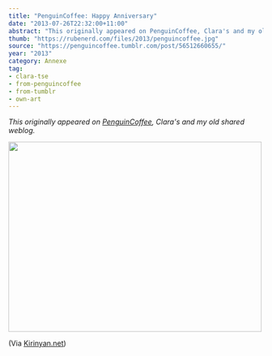 ```yaml
---
title: "PenguinCoffee: Happy Anniversary"
date: "2013-07-26T22:32:00+11:00"
abstract: "This originally appeared on PenguinCoffee, Clara's and my old shared weblog."
thumb: "https://rubenerd.com/files/2013/penguincoffee.jpg"
source: "https://penguincoffee.tumblr.com/post/56512660655/"
year: "2013"
category: Annexe
tag:
- clara-tse
- from-penguincoffee
- from-tumblr
- own-art
---
```

*This originally appeared on [PenguinCoffee](https://rubenerd.com/tag/from-penguincoffee/), Clara's and my old shared weblog.*

<img src="https://rubenerd.com/files/museum/penguincoffee-56512660655@1x.png" alt="" style="width:500px; height:375px;" srcset="https://rubenerd.com/files/museum/penguincoffee-56512660655@1x.png 1x, https://rubenerd.com/files/museum/penguincoffee-56512660655@2x.png 2x" />

(Via <a href="http://kirinyan.net/happy-anniversary-rubenerd/">Kirinyan.net</a>)

